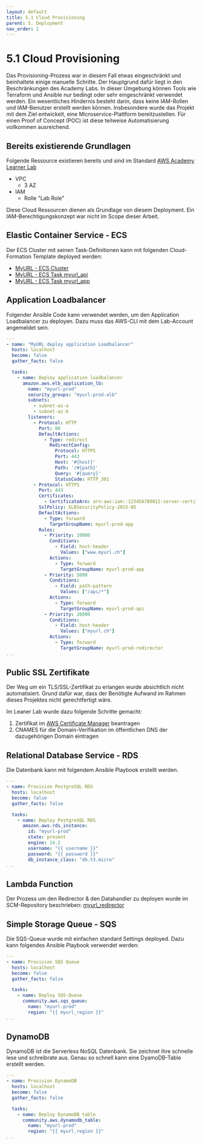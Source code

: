 ```yaml
---
layout: default
title: 5.1 Cloud Provisioning
parent: 5. Deployment
nav_order: 1
---
```


# 5.1 Cloud Provisioning

Das Provisioning-Prozess war in diesem Fall etwas eingeschränkt und beinhaltete einige manuelle Schritte. Der Hauptgrund dafür liegt in den Beschränkungen des Academy Labs. In dieser Umgebung können Tools wie Terraform und Ansible nur bedingt oder sehr eingeschränkt verwendet werden. Ein wesentliches Hindernis besteht darin, dass keine IAM-Rollen und IAM-Benutzer erstellt werden können. Insbesondere wurde das Projekt mit dem Ziel entwickelt, eine Microservice-Plattform bereitzustellen. Für einen Proof of Concept (POC) ist diese teilweise Automatisierung vollkommen ausreichend.

## Bereits existierende Grundlagen

Folgende Ressource existieren bereits und sind im Standard [AWS Academy Learner Lab](https://www.awsacademy.com/forums/s/topic/0TO4N000000cHbxWAE/aws-academy-learner-labs?language=en_US)

- VPC
  - 3 AZ
- IAM
  - Rolle "Lab Role"

Diese Cloud Ressourcen dienen als Grundlage von diesem Deployment. Ein IAM-Berechtigungskonzept war nicht im Scope dieser Arbeit.

## Elastic Container Service - ECS

Der ECS Cluster mit seinen Task-Definitionen kann mit folgenden Cloud-Formation Template deployed werden:

- [MyURL - ECS Cluster](../../resources/templates/myurl_ecs_cloudformation.json)
- [MyURL - ECS Task myurl_api](../../resources/templates/myurl_ecs_task_api.json)
- [MyURL - ECS Task myurl_app](../../resources/templates/myurl_ecs_task_app.json)

## Application Loadbalancer

Folgender Ansible Code kann verwendet werden, um den Application Loadbalancer zu deployen. Dazu muss das AWS-CLI mit dem Lab-Account angemeldet sein.

```yaml
---
- name: "MyURL deploy application Loadbalancer"
  hosts: localhost
  become: false
  gather_facts: false

  tasks:
    - name: Deploy application loadbalancer
      amazon.aws.elb_application_lb:
        name: "myurl-prod" 
        security_groups: "myurl-prod-alb"
        subnets:
          - subnet-az-a
          - subnet-az-b
        listeners:
          - Protocol: HTTP
            Port: 80
            DefaultActions:
              - Type: redirect
                RedirectConfig:
                  Protocol: HTTPS
                  Port: 443
                  Host: '#{host}'
                  Path: '/#{path}'
                  Query: '#{query}'
                  StatusCode: HTTP_301
          - Protocol: HTTPS
            Port: 443
            Certificates:
              - CertificateArn: arn:aws:iam::123456789012:server-certificate/myurl.ch
            SslPolicy: ELBSecurityPolicy-2015-05
            DefaultActions:
              - Type: forward
                TargetGroupName: myurl-prod-app
            Rules:
              - Priority: 10000
                Conditions:
                  - Field: host-header
                    Values: ["www.myurl.ch"]
                Actions:
                  - Type: forward
                    TargetGroupName: myurl-prod-app
              - Priority: 5000
                Conditions:
                  - Field: path-pattern
                    Values: ["/api/*"]
                Actions:
                  - Type: forward
                    TargetGroupName: myurl-prod-api
              - Priority: 20000
                Conditions:
                  - Field: host-header
                    Values: ["myurl.ch"]
                Actions:
                  - Type: forward
                    TargetGroupName: myurl-prod-redirector
...
```

## Public SSL Zertifikate

Der Weg um ein TLS/SSL-Zertifikat zu erlangen wurde absichtlich nicht automatisiert. Grund dafür war, dass der Benötigte Aufwand im Rahmen dieses Projektes nicht gerechtfertigt wäre.

Im Leaner Lab wurde dazu folgende Schritte gemacht:

1. Zertifikat im [AWS Certificate Manager](https://aws.amazon.com/certificate-manager/) beantragen
2. CNAMES für die Domain-Verifikation im öffentlichen DNS der dazugehörigen Domain eintragen

## Relational Database Service - RDS

Die Datenbank kann mit folgendem Ansible Playbook erstellt werden.

```yaml
---
- name: Provision PostgreSQL RDS
  hosts: localhost
  become: false
  gather_facts: false

  tasks:
    - name: Deploy PostgreSQL RDS
      amazon.aws.rds_instance:
        id: "myurl-prod"
        state: present
        engine: 14.2
        username: "{{ username }}"
        password: "{{ password }}"
        db_instance_class: "db.t3.micro"
...
```

## Lambda Function

Der Prozess um den Redirector & den Datahandler zu deployen wurde im SCM-Repository beschrieben: [myurl_redirector](https://github.com/Cloud-native-engineering/myurl_redirector)

## Simple Storage Queue - SQS

Die SQS-Queue wurde mit einfachen standard Settings deployed. Dazu kann folgendes Ansible Playbook verwendet werden:

```yaml
---
- name: Provision SQS Queue
  hosts: localhost
  become: false
  gather_facts: false

  tasks:
    - name: Deploy SQS-Queue
      community.aws.sqs_queue:
        name: "myurl-prod"
        region: "{{ myurl_region }}"
...
```

## DynamoDB

DynamoDB ist die Serverless NoSQL Datenbank. Sie zeichnet ihre schnelle lese und schreibrate aus. Genau so schnell kann eine DyamoDB-Table erstellt werden.

```yaml
---
- name: Provision DynamoDB
  hosts: localhost
  become: false
  gather_facts: false

  tasks:
    - name: Deploy DynamoDB table
      community.aws.dynamodb_table:
        name: "myurl-prod"
        region: "{{ myurl_region }}"
...
```
